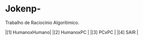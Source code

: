 # Jokenp-
Trabalho de Raciocínio Algorítimico.

|[1] HumanoxHumano|
|[2] HumanoxPC    |
|[3] PCxPC        |
|[4] SAIR         |
